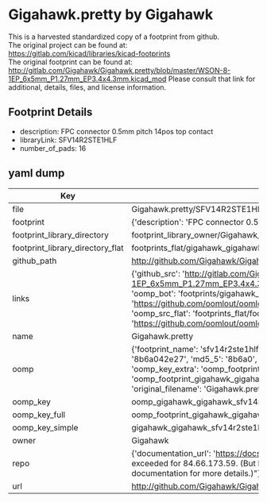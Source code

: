 # Gigahawk.pretty by Gigahawk  
This is a harvested standardized copy of a footprint from github.  
The original project can be found at:  
https://gitlab.com/kicad/libraries/kicad-footprints  
The original footprint can be found at:
http://gitlab.com/Gigahawk/Gigahawk.pretty/blob/master/WSON-8-1EP_6x5mm_P1.27mm_EP3.4x4.3mm.kicad_mod
Please consult that link for additional, details, files, and license information.  
## Footprint Details
* description: FPC connector 0.5mm pitch 14pos top contact   
* libraryLink: SFV14R2STE1HLF  
* number_of_pads: 16  
## yaml dump  
| Key | Value |  
| --- | --- |  
| file | Gigahawk.pretty/SFV14R2STE1HLF.kicad_mod |  
| footprint | {'description': 'FPC connector 0.5mm pitch 14pos top contact ', 'libraryLink': 'SFV14R2STE1HLF', 'number_of_pads': 16} |  
| footprint_library_directory | footprint_library_owner/Gigahawk_Gigahawk.pretty |  
| footprint_library_directory_flat | footprints_flat/gigahawk_gigahawk_sfv14r2ste1hlf/working |  
| github_path | http://github.com/Gigahawk/Gigahawk.pretty/blob/master/SFV14R2STE1HLF.kicad_mod |  
| links | {'github_src': 'http://gitlab.com/Gigahawk/Gigahawk.pretty/blob/master/WSON-8-1EP_6x5mm_P1.27mm_EP3.4x4.3mm.kicad_mod', 'github_src_repo': 'https://gitlab.com/kicad/libraries/kicad-footprints', 'oomp_bot': 'footprints/gigahawk_gigahawk_sfv14r2ste1hlf/working', 'oomp_bot_github': 'https://github.com/oomlout/oomlout_oomp_footprint_bot/tree/main/footprints/gigahawk_gigahawk_sfv14r2ste1hlf/working', 'oomp_src_flat': 'footprints_flat/footprints_flat/gigahawk_gigahawk_sfv14r2ste1hlf/working', 'oomp_src_flat_github': 'https://github.com/oomlout/oomlout_oomp_footprint_src/tree/main/footprints_flat/gigahawk_gigahawk_sfv14r2ste1hlf/working'} |  
| name | Gigahawk.pretty |  
| oomp | {'footprint_name': 'sfv14r2ste1hlf', 'library_name': 'gigahawk', 'md5': '8b6a042e271b51d1a247445fc046e2bd', 'md5_10': '8b6a042e27', 'md5_5': '8b6a0', 'md5_6': '8b6a04', 'oomp_key': 'oomp_gigahawk_gigahawk_sfv14r2ste1hlf', 'oomp_key_extra': 'oomp_footprint_gigahawk_gigahawk_sfv14r2ste1hlf', 'oomp_key_full': 'oomp_footprint_gigahawk_gigahawk_sfv14r2ste1hlf_8b6a04', 'oomp_key_simple': 'gigahawk_gigahawk_sfv14r2ste1hlf', 'original_filename': 'Gigahawk.pretty/SFV14R2STE1HLF.kicad_mod', 'owner_name': 'gigahawk'} |  
| oomp_key | oomp_gigahawk_gigahawk_sfv14r2ste1hlf |  
| oomp_key_full | oomp_footprint_gigahawk_gigahawk_sfv14r2ste1hlf |  
| oomp_key_simple | gigahawk_gigahawk_sfv14r2ste1hlf |  
| owner | Gigahawk |  
| repo | {'documentation_url': 'https://docs.github.com/rest/overview/resources-in-the-rest-api#rate-limiting', 'message': "API rate limit exceeded for 84.66.173.59. (But here's the good news: Authenticated requests get a higher rate limit. Check out the documentation for more details.)"} |  
| url | http://github.com/Gigahawk/Gigahawk.pretty |  


